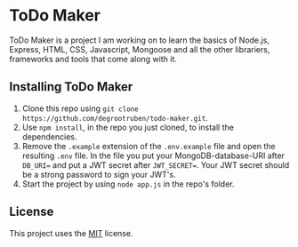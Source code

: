 # ToDo Maker
ToDo Maker is a project I am working on to learn the basics of Node.js, Express, HTML, CSS, Javascript, Mongoose and all the other librariers, frameworks and tools that come along with it.

## Installing ToDo Maker
1. Clone this repo using `git clone https://github.com/degrootruben/todo-maker.git`.
2. Use `npm install`, in the repo you just cloned, to install the dependencies.
3. Remove the `.example` extension of the `.env.example` file and open the resulting `.env` file. In the file you put your MongoDB-database-URI after `DB_URI=` and put a JWT secret after `JWT_SECRET=`. Your JWT secret should be a strong password to sign your JWT's.
4. Start the project by using `node app.js` in the repo's folder.

## License
This project uses the [MIT](LICENSE) license.
